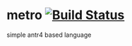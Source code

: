 # metro [![Build Status](https://travis-ci.org/amarcinkowski/metro.svg?branch=master)](https://travis-ci.org/amarcinkowski/metro)
simple antr4 based language
